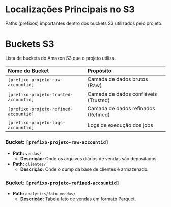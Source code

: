 # Localizações Principais no S3

Paths (prefixos) importantes dentro dos buckets S3 utilizados pelo projeto.
# Buckets S3

Lista de buckets do Amazon S3 que o projeto utiliza.

| Nome do Bucket | Propósito |
| :--- | :--- |
| `[prefixo-projeto-raw-accountid]` | Camada de dados brutos (Raw) |
| `[prefixo-projeto-trusted-accountid]`| Camada de dados confiáveis (Trusted) |
| `[prefixo-projeto-refined-accountid]`| Camada de dados refinados (Refined) |
| `[prefixo-projeto-logs-accountid]` | Logs de execução dos jobs |

### Bucket: `[prefixo-projeto-raw-accountid]`
-   **Path:** `vendas/`
    -   **Descrição:** Onde os arquivos diários de vendas são depositados.
-   **Path:** `clientes/`
    -   **Descrição:** Onde o dump da base de clientes é armazenado.

### Bucket: `[prefixo-projeto-refined-accountid]`
-   **Path:** `analytics/fato_vendas/`
    -   **Descrição:** Tabela fato de vendas em formato Parquet.